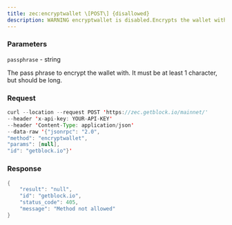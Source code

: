 ```yaml
---
title: zec:encryptwallet \[POST\] {disallowed}
description: WARNING encryptwallet is disabled.Encrypts the wallet with passphrase. This is for first timeencryption.After this, any calls that interact with private keys such as sending orsigningwill require the passphrase to be set prior the making these calls.Use the walletpassphrase call for this, and then walletlock call.If the wallet is already encrypted, use the walletpassphrasechange call.Note that this will shutdown the server.
---
```


### Parameters


`passphrase` - string

The pass phrase to encrypt the wallet with. It must be at least 1
character, but should be long.

### Request

``` java
curl --location --request POST 'https://zec.getblock.io/mainnet/' 
--header 'x-api-key: YOUR-API-KEY' 
--header 'Content-Type: application/json' 
--data-raw '{"jsonrpc": "2.0",
"method": "encryptwallet",
"params": [null],
"id": "getblock.io"}'
```

###  Response

``` java
{
    "result": "null",
    "id": "getblock.io",
    "status_code": 405,
    "message": "Method not allowed"
}
```

